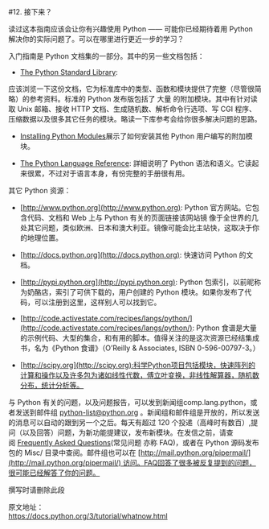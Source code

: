 #12. 接下来？

读过这本指南应该会让你有兴趣使用 Python —— 可能你已经期待着用 Python 解决你的实际问题了。可以在哪里进行更近一步的学习？ 
 
入门指南是 Python 文档集的一部分。其中的另一些文档包括：  

- [The Python Standard Library](https://docs.python.org/3/library/index.html#library-index):  

应该浏览一下这份文档，它为标准库中的类型、函数和模块提供了完整（尽管很简略）的参考资料。标准的 Python 发布版包括了 大量 的附加模块。其中有针对读取 Unix 邮箱、接收 HTTP 文档、生成随机数、解析命令行选项、写 CGI 程序、压缩数据以及很多其它任务的模块。略读一下库参考会给你很多解决问题的思路。 

- [Installing Python Modules](https://docs.python.org/3/installing/index.html#installing-index)展示了如何安装其他 Python 用户编写的附加模块。

- [The Python Language Reference](https://docs.python.org/3/reference/index.html#reference-index): 詳細说明了 Python 语法和语义。它读起来很累，不过对于语言本身，有份完整的手册很有用。  

其它 Python 资源：

- [http://www.python.org](http://www.python.org): Python 官方网站。它包含代码、文档和 Web 上与 Python 有关的页面链接该网站镜 像于全世界的几处其它问题，类似欧洲、日本和澳大利亚。镜像可能会比主站快，这取决于你的地理位置。  

- [http://docs.python.org](http://docs.python.org): 快速访问 Python 的文档。
- [http://pypi.python.org](http://pypi.python.org): Python 包索引，以前昵称为奶酪店，索引了可供下载的，用户创建的 Python 模块。如果你发布了代码，可以注册到这里，这样别人可以找到它。


- [http://code.activestate.com/recipes/langs/python/](http://code.activestate.com/recipes/langs/python/): Python 食谱是大量的示例代码、大型的集合，和有用的脚本。值得关注的是这次资源已经结集成书，名为《Python 食谱》（O’Reilly & Associates, ISBN 0-596-00797-3。）


- [http://scipy.org](http://scipy.org):科学Python项目包括模块，快速阵列的计算和操作以及许多包为诸如线性代数，傅立叶变换，非线性解算器，随机数分布，统计分析等。

与 Python 有关的问题，以及问题报告，可以发到新闻组comp.lang.python，或者发送到邮件组 [python-list@python.org](python-list@python.org) 。新闻组和邮件组是开放的，所以发送的消息可以自动的跟到另一个之后。每天有超过 120 个投递（高峰时有数百）,提问（以及回答）问题，为新功能提建议，发布新模块。在发信之前，请查阅 [Frequently Asked Questions](https://docs.python.org/3/faq/index.html#faq-index)(常见问题 亦称 FAQ)，或者在 Python 源码发布包的 Misc/ 目录中查阅。邮件组也可以在 [http://mail.python.org/pipermail/](http://mail.python.org/pipermail/) 访问。FAQ回答了很多被反复提到的问题，很可能已经解答了你的问题。


>
撰写时请删除此段

原文地址：  
https://docs.python.org/3/tutorial/whatnow.html

